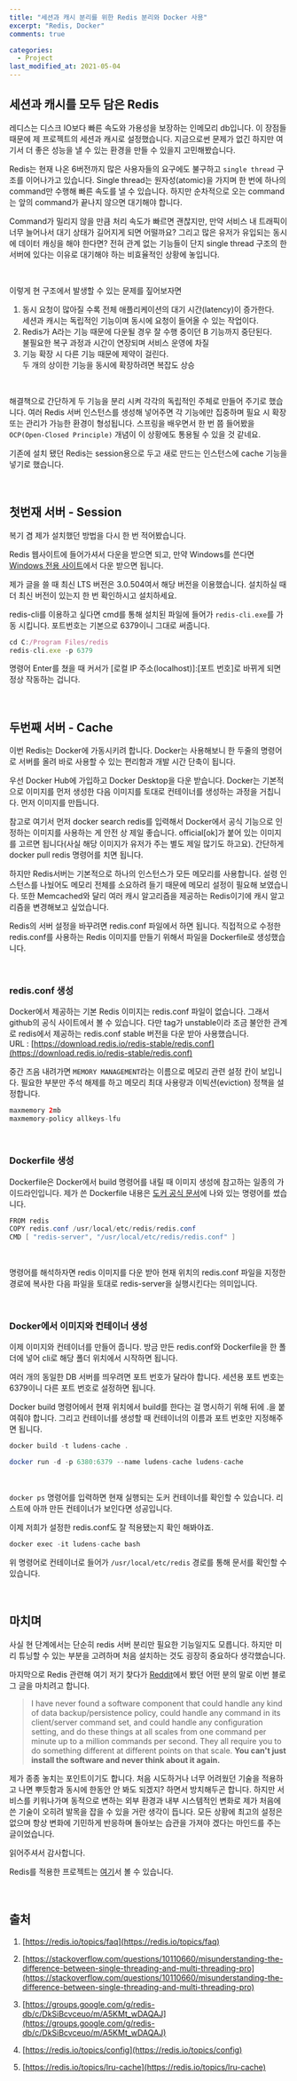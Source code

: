 ```yaml
---
title: "세션과 캐시 분리를 위한 Redis 분리와 Docker 사용"
excerpt: "Redis, Docker"
comments: true

categories:
  - Project
last_modified_at: 2021-05-04
---
```

## 세션과 캐시를 모두 담은 Redis

레디스는 디스크 IO보다 빠른 속도와 가용성을 보장하는 인메모리 db입니다. 이 장점들 때문에 제 프로젝트의 세션과 캐시로 설정했습니다. 
지금으로썬 문제가 없긴 하지만 여기서 더 좋은 성능을 낼 수 있는 환경을 만들 수 있을지 고민해봤습니다.

Redis는 현재 나온 6버전까지 많은 사용자들의 요구에도 불구하고 `single thread` 구조를 이어나가고 있습니다. 
Single thread는 원자성(atomic)을 가지며 한 번에 하나의 command만 수행해 빠른 속도를 낼 수 있습니다. 
하지만 순차적으로 오는 command는 앞의 command가 끝나지 않으면 대기해야 합니다. 

Command가 밀리지 않을 만큼 처리 속도가 빠르면 괜찮지만, 만약 서비스 내 트래픽이 너무 늘어나서 대기 상태가 길어지게 되면 어떨까요? 
그리고 많은 유저가 유입되는 동시에 데이터 캐싱을 해야 한다면? 
전혀 관계 없는 기능들이 단지 single thread 구조의 한 서버에 있다는 이유로 대기해야 하는 비효율적인 상황에 놓입니다.

<br>

이렇게 현 구조에서 발생할 수 있는 문제를 짚어보자면

1. 동시 요청이 많아질 수록 전체 애플리케이션의 대기 시간(latency)이 증가한다.        
세션과 캐시는 독립적인 기능이며 동시에 요청이 들어올 수 있는 작업이다.
2. Redis가 A라는 기능 때문에 다운될 경우 잘 수행 중이던 B 기능까지 중단된다.            
불필요한 복구 과정과 시간이 연장되며 서비스 운영에 차질
3. 기능 확장 시 다른 기능 때문에 제약이 걸린다.           
두 개의 상이한 기능을 동시에 확장하려면 복잡도 상승

<br>

해결책으로 간단하게 두 기능을 분리 시켜 각각의 독립적인 주체로 만들어 주기로 했습니다.
여러 Redis 서버 인스턴스를 생성해 넣어주면 각 기능에만 집중하며 필요 시 확장 또는 관리가 가능한 환경이 형성됩니다. 
스프링을 배우면서 한 번 쯤 들어봤을 `OCP(Open-Closed Principle)` 개념이 이 상황에도 통용될 수 있을 것 같네요.

기존에 설치 됐던 Redis는 session용으로 두고 새로 만드는 인스턴스에 cache 기능을 넣기로 했습니다.

<br>

## 첫번재 서버 - Session
복기 겸 제가 설치했던 방법을 다시 한 번 적어봤습니다.

Redis 웹사이트에 들어가셔서 다운을 받으면 되고, 만약 Windows를 쓴다면 [Windows 전용 사이트](https://github.com/microsoftarchive/redis/releases/tag/win-3.0.504)에서 다운 받으면 됩니다. 

제가 글을 쓸 때 최신 LTS 버전은 3.0.504여서 해당 버전을 이용했습니다.
설치하실 때 더 최신 버전이 있는지 한 번 확인하시고 설치하세요.

redis-cli를 이용하고 싶다면 cmd를 통해 설치된 파일에 들어가 `redis-cli.exe`를 가동 시킵니다.
포트번호는 기본으로 6379이니 그대로 써줍니다.

```jsx
cd C:/Program Files/redis
redis-cli.exe -p 6379
```

명령어 Enter를 쳤을 때 커서가 [로컬 IP 주소(localhost)]:[포트 번호]로 바뀌게 되면 정상 작동하는 겁니다.

<br>

## 두번째 서버 - Cache
이번 Redis는 Docker에 가동시키려 합니다. 
Docker는 사용해보니 한 두줄의 명령어로 서버를 올려 바로 사용할 수 있는 편리함과 개발 시간 단축이 됩니다.

우선 Docker Hub에 가입하고 Docker Desktop을 다운 받습니다. 
Docker는 기본적으로 이미지를 먼저 생성한 다음 이미지를 토대로 컨테이너를 생성하는 과정을 거칩니다. 먼저 이미지를 만듭니다. 

참고로 여기서 먼저 docker search redis를 입력해서 Docker에서 공식 기능으로 인정하는 이미지를 사용하는 게 안전 상 제일 좋습니다. 
official[ok]가 붙어 있는 이미지를 고르면 됩니다(사실 해당 이미지가 유저가 주는 별도 제일 많기도 하고요). 
간단하게 docker pull redis 명령어를 치면 됩니다. 

하지만 Redis서버는 기본적으로 하나의 인스턴스가 모든 메모리를 사용합니다. 
설령 인스턴스를 나눴어도 메모리 전체를 소요하려 들기 때문에 메모리 설정이 필요해 보였습니다. 
또한 Memcached와 달리 여러 캐시 알고리즘을 제공하는 Redis이기에 캐시 알고리즘을 변경해보고 싶었습니다.

Redis의 서버 설정을 바꾸려면 redis.conf 파일에서 하면 됩니다. 
직접적으로 수정한 redis.conf를 사용하는 Redis 이미지를 만들기 위해서 파일을 Dockerfile로 생성했습니다. 

<br>

### redis.conf 생성
Docker에서 제공하는 기본 Redis 이미지는 redis.conf 파일이 없습니다. 
그래서 github의 공식 사이트에서 볼 수 있습니다. 
다만 tag가 unstable이라 조금 불안한 관계로 redis에서 제공하는 redis.conf stable 버전을 다운 받아 사용했습니다.         
URL : [https://download.redis.io/redis-stable/redis.conf](https://download.redis.io/redis-stable/redis.conf)

중간 즈음 내려가면 `MEMORY MANAGEMENT`라는 이름으로 메모리 관련 설정 칸이 보입니다.
필요한 부분만 주석 해제를 하고 메모리 최대 사용량과 이빅션(eviction) 정책을 설정합니다.

```java
maxmemory 2mb
maxmemory-policy allkeys-lfu
```

<br>

### Dockerfile 생성
Dockerfile은 Docker에서 build 명령어를 내릴 때 이미지 생성에 참고하는 일종의 가이드라인입니다.
제가 쓴 Dockerfile 내용은 [도커 공식 문서](https://hub.docker.com/_/redis)에 나와 있는 명령어를 썼습니다.

```java
FROM redis
COPY redis.conf /usr/local/etc/redis/redis.conf
CMD [ "redis-server", "/usr/local/etc/redis/redis.conf" ]
```

<br>

명령어를 해석하자면 redis 이미지를 다운 받아 현재 위치의 redis.conf 파일을 지정한 경로에 복사한 다음 파일을 토대로 redis-server을 실행시킨다는 의미입니다.

<br>

### Docker에서 이미지와 컨테이너 생성
이제 이미지와 컨테이너를 만들어 줍니다.
방금 만든 redis.conf와 Dockerfile을 한 폴더에 넣어 cli로 해당 폴더 위치에서 시작하면 됩니다.

여러 개의 동일한 DB 서버를 띄우려면 포트 번호가 달라야 합니다. 
세션용 포트 번호는 6379이니 다른 포트 번호로 설정하면 됩니다. 

Docker build 명령어에서 현재 위치에서 build를 한다는 걸 명시하기 위해 뒤에 .을 붙여줘야 합니다.
그리고 컨테이너를 생성할 때 컨테이너의 이름과 포트 번호만 지정해주면 됩니다.

```java
docker build -t ludens-cache .

docker run -d -p 6380:6379 --name ludens-cache ludens-cache
```

<br>

`docker ps` 명령어를 입력하면 현재 실행되는 도커 컨테이너를 확인할 수 있습니다. 
리스트에 아까 만든 컨테이너가 보인다면 성공입니다.

이제 저희가 설정한 redis.conf도 잘 적용됐는지 확인 해봐야죠.

```java
docker exec -it ludens-cache bash
```

위 명령어로 컨테이너로 들어가 `/usr/local/etc/redis` 경로를 통해 문서를 확인할 수 있습니다.

<br>

## 마치며
사실 현 단계에서는 단순히 redis 서버 분리만 필요한 기능일지도 모릅니다. 
하지만 미리 튜닝할 수 있는 부분을 고려하며 처음 설치하는 것도 굉장히 중요하다 생각했습니다.

마지막으로 Redis 관련해 여기 저기 찾다가 [Reddit](https://www.reddit.com/r/redis/comments/5q5ddr/learn_redis_the_hard_way_in_production/)에서 봤던 어떤 분의 말로 이번 블로그 글을 마치려고 합니다.

> I have never found a software component that could handle any kind of data backup/persistence policy, could handle any command in its client/server command set, and could handle any configuration setting, and do these things at all scales from one command per minute up to a million commands per second. 
They all require you to do something different at different points on that scale. **You can't just install the software and never think about it again.**

제가 종종 놓치는 포인트이기도 합니다. 처음 시도하거나 너무 어려웠던 기술을 적용하고 나면 뿌듯함과 동시에 한동안 안 봐도 되겠지? 하면서 방치해두곤 합니다.
하지만 서비스를 키워나가며 동적으로 변하는 외부 환경과 내부 시스템적인 변화로 제가 처음에 쓴 기술이 오히려 발목을 잡을 수 있을 거란 생각이 듭니다.
모든 상황에 최고의 설정은 없으며 항상 변화에 기민하게 반응하며 돌아보는 습관을 가져야 겠다는 마인드를 주는 글이었습니다.

읽어주셔서 감사합니다.

Redis를 적용한 프로젝트는 [여기](https://github.com/f-lab-edu/ludensdomain)서 볼 수 있습니다.

<br>

## 출처
1. [https://redis.io/topics/faq](https://redis.io/topics/faq)

2. [https://stackoverflow.com/questions/10110660/misunderstanding-the-difference-between-single-threading-and-multi-threading-pro](https://stackoverflow.com/questions/10110660/misunderstanding-the-difference-between-single-threading-and-multi-threading-pro)

3. [https://groups.google.com/g/redis-db/c/DkSiBcvceuo/m/A5KMt_wDAQAJ](https://groups.google.com/g/redis-db/c/DkSiBcvceuo/m/A5KMt_wDAQAJ)

4. [https://redis.io/topics/config](https://redis.io/topics/config)

5. [https://redis.io/topics/lru-cache](https://redis.io/topics/lru-cache)
